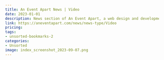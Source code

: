 ```yaml
---
title: An Event Apart News | Video
date: 2023-01-01
description: News section of An Event Apart, a web design and development conference series. Provides video recordings of keynote presentations and talks on various web-related topics.
link: https://aneventapart.com/news/news-type/Video
pricing: 
tags: 
- unsorted-bookmarks-2 
categories: 
- Unsorted 
image: index_screenshot_2023-09-07.png
---
```

